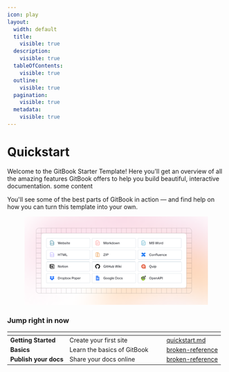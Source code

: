 ```yaml
---
icon: play
layout:
  width: default
  title:
    visible: true
  description:
    visible: true
  tableOfContents:
    visible: true
  outline:
    visible: true
  pagination:
    visible: true
  metadata:
    visible: true
---
```


# Quickstart

Welcome to the GitBook Starter Template! Here you'll get an overview of all the amazing features GitBook offers to help you build beautiful, interactive documentation. some content

You'll see some of the best parts of GitBook in action — and find help on how you can turn this template into your own.&#x20;

<figure><img src=".gitbook/assets/import (1).png" alt=""><figcaption></figcaption></figure>

### Jump right in now

<table data-view="cards"><thead><tr><th></th><th></th><th data-hidden data-card-cover data-type="files"></th><th data-hidden></th><th data-hidden data-card-target data-type="content-ref"></th></tr></thead><tbody><tr><td><strong>Getting Started</strong></td><td>Create your first site</td><td></td><td></td><td><a href="getting-started/quickstart.md">quickstart.md</a></td></tr><tr><td><strong>Basics</strong></td><td>Learn the basics of GitBook</td><td></td><td></td><td><a href="broken-reference/">broken-reference</a></td></tr><tr><td><strong>Publish your docs</strong></td><td>Share your docs online</td><td></td><td></td><td><a href="broken-reference/">broken-reference</a></td></tr></tbody></table>

